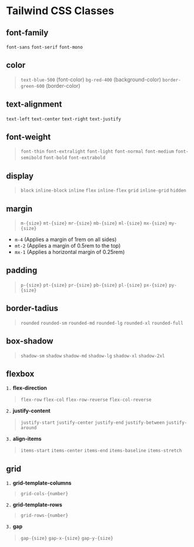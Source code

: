 # Tailwind CSS Classes

## font-family
`font-sans`
`font-serif`
`font-mono`

## color
> `text-blue-500` (font-color)
> `bg-red-400` (background-color)
> `border-green-600` (border-color)

## text-alignment
`text-left`
`text-center`
`text-right`
`text-justify`

## font-weight
> `font-thin`
> `font-extralight`
> `font-light`
> `font-normal`
> `font-medium`
> `font-semibold`
> `font-bold`
> `font-extrabold`

## display
>`block`
>`inline-block`
>`inline`
>`flex`
>`inline-flex`
>`grid`
>`inline-grid`
>`hidden`

## margin
> `m-{size}`
> `mt-{size}`
> `mr-{size}`
> `mb-{size}`
> `ml-{size}`
> `mx-{size}`
> `my-{size}`
- `m-4` (Applies a margin of 1rem on all sides)
- `mt-2` (Applies a margin of 0.5rem to the top)
- `mx-1` (Applies a horizontal margin of 0.25rem)

## padding
> `p-{size}`
> `pt-{size}`
> `pr-{size}`
> `pb-{size}`
> `pl-{size}`
> `px-{size}`
> `py-{size}`

## border-tadius
> `rounded`
> `rounded-sm`
> `rounded-md`
> `rounded-lg`
> `rounded-xl`
> `rounded-full`

## box-shadow
> `shadow-sm`
> `shadow`
> `shadow-md`
> `shadow-lg`
> `shadow-xl`
> `shadow-2xl`

## flexbox
`1.` **flex-direction**
> `flex-row`
> `flex-col`
> `flex-row-reverse`
> `flex-col-reverse`

`2.` **justify-content**
> `justify-start`
> `justify-center`
> `justify-end`
> `justify-between`
> `justify-around`

`3.` **align-items**
> `items-start`
> `items-center`
> `items-end`
> `items-baseline`
> `items-stretch`

## grid
`1.` **grid-template-columns** 
> `grid-cols-{number}`

`2.` **grid-template-rows** 
> `grid-rows-{number}`

`3.` **gap**
> `gap-{size}`
> `gap-x-{size}`
> `gap-y-{size}`